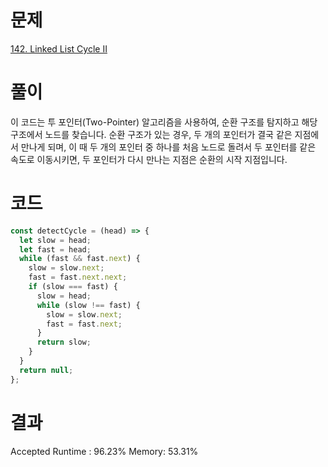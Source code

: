 # 문제

[142. Linked List Cycle II](https://leetcode.com/problems/linked-list-cycle-ii/)

# 풀이

이 코드는 투 포인터(Two-Pointer) 알고리즘을 사용하여, 순환 구조를 탐지하고 해당 구조에서 노드를 찾습니다. 순환 구조가 있는 경우, 두 개의 포인터가 결국 같은 지점에서 만나게 되며, 이 때 두 개의 포인터 중 하나를 처음 노드로 돌려서 두 포인터를 같은 속도로 이동시키면, 두 포인터가 다시 만나는 지점은 순환의 시작 지점입니다.

# 코드

```javascript
const detectCycle = (head) => {
  let slow = head;
  let fast = head;
  while (fast && fast.next) {
    slow = slow.next;
    fast = fast.next.next;
    if (slow === fast) {
      slow = head;
      while (slow !== fast) {
        slow = slow.next;
        fast = fast.next;
      }
      return slow;
    }
  }
  return null;
};
```

# 결과

Accepted
Runtime : 96.23%
Memory: 53.31%
